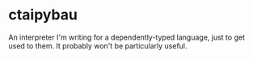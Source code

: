 # ctaipybau

An interpreter I'm writing for a dependently-typed language, just to get used to them. It probably won't be particularly useful.
